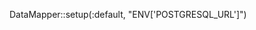 <!-- layout:code post: sinatra-stacks_datamapper -->


DataMapper::setup(:default, "ENV['POSTGRESQL_URL']")
